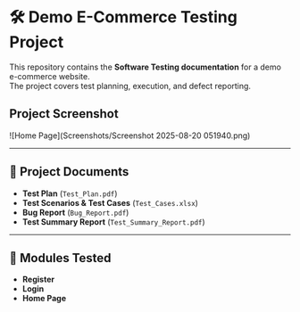 # 🛠️ Demo E-Commerce Testing Project

This repository contains the **Software Testing documentation** for a demo e-commerce website.  
The project covers test planning, execution, and defect reporting.

## Project Screenshot

![Home Page](Screenshots/Screenshot 2025-08-20 051940.png)

---

## 📂 Project Documents
- **Test Plan** (`Test_Plan.pdf`)
- **Test Scenarios & Test Cases** (`Test_Cases.xlsx`)
- **Bug Report** (`Bug_Report.pdf`)
- **Test Summary Report** (`Test_Summary_Report.pdf`)


---

## 🧪 Modules Tested
- **Register**
- **Login**
- **Home Page**
